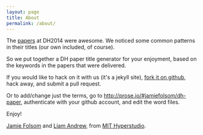 ```yaml
---
layout: page
title: About
permalink: /about/
---
```


The [papers](http://dharchive.org/#n6-Long-Papers) at DH2014 were awesome. We noticed some common patterns in their titles (our own included, of course).

So we put together a DH paper title generator for your enjoyment, based on the keywords in the papers that were delivered.

If you would like to hack on it with us (it's a jekyll site), <a href="https://github.com/jamiefolsom/dh-paper/">fork it on github</a>, hack away, and submit a pull request.

Or to add/change just the terms, go to <a href="http://prose.io/#jamiefolsom/dh-paper">http://prose.io/#jamiefolsom/dh-paper</a>, authenticate with your github account, and edit the word files.

Enjoy!

<a href="http://twitter.com/jamiefolsom">Jamie Folsom</a> and <a href="http://twitter.com/mailbackwards">Liam Andrew</a>, from <a href="http://twitter.com/mithyperstudio">MIT Hyperstudio</a>.
